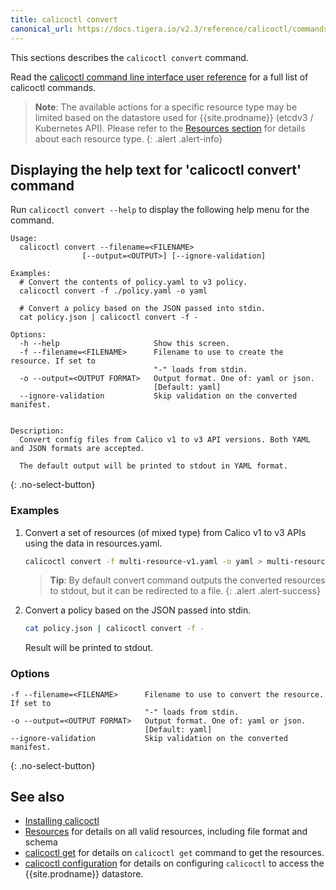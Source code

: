 ```yaml
---
title: calicoctl convert
canonical_url: https://docs.tigera.io/v2.3/reference/calicoctl/commands/convert
---
```


This sections describes the `calicoctl convert` command.

Read the [calicoctl command line interface user reference]({{site.baseurl}}/{{page.version}}/reference/calicoctl/)
for a full list of calicoctl commands.

> **Note**: The available actions for a specific resource type may be
> limited based on the datastore used for {{site.prodname}} (etcdv3 / Kubernetes API).
> Please refer to the
> [Resources section]({{site.baseurl}}/{{page.version}}/reference/calicoctl/resources/)
> for details about each resource type.
{: .alert .alert-info}


## Displaying the help text for 'calicoctl convert' command

Run `calicoctl convert --help` to display the following help menu for the
command.

```
Usage:
  calicoctl convert --filename=<FILENAME>
                [--output=<OUTPUT>] [--ignore-validation]

Examples:
  # Convert the contents of policy.yaml to v3 policy.
  calicoctl convert -f ./policy.yaml -o yaml

  # Convert a policy based on the JSON passed into stdin.
  cat policy.json | calicoctl convert -f -

Options:
  -h --help                     Show this screen.
  -f --filename=<FILENAME>      Filename to use to create the resource. If set to
                                "-" loads from stdin.
  -o --output=<OUTPUT FORMAT>   Output format. One of: yaml or json.
                                [Default: yaml]
  --ignore-validation           Skip validation on the converted manifest.


Description:
  Convert config files from Calico v1 to v3 API versions. Both YAML and JSON formats are accepted.

  The default output will be printed to stdout in YAML format.
```
{: .no-select-button}

### Examples

1. Convert a set of resources (of mixed type) from Calico v1 to v3 APIs using the data in resources.yaml.

   ```bash
   calicoctl convert -f multi-resource-v1.yaml -o yaml > multi-resource-v3.yaml
   ```
   > **Tip**: By default convert command outputs the converted resources to stdout, but it can be redirected to a file.
   {: .alert .alert-success}

1. Convert a policy based on the JSON passed into stdin.

   ```bash
   cat policy.json | calicoctl convert -f -
   ```
   Result will be printed to stdout.

### Options

```
-f --filename=<FILENAME>      Filename to use to convert the resource.  If set to
                              "-" loads from stdin.
-o --output=<OUTPUT FORMAT>   Output format. One of: yaml or json.
                              [Default: yaml]
--ignore-validation           Skip validation on the converted manifest.
```
{: .no-select-button}


## See also

-  [Installing calicoctl]({{site.baseurl}}/{{page.version}}/getting-started/calicoctl/install)
-  [Resources]({{site.baseurl}}/{{page.version}}/reference/calicoctl/resources/) for details on all valid resources, including file format
   and schema
-  [calicoctl get]({{site.baseurl}}/{{page.version}}/reference/calicoctl/commands/get) for details on `calicoctl get` command to get the resources.
-  [calicoctl configuration]({{site.baseurl}}/{{page.version}}/usage/calicoctl/configure/) for details on configuring `calicoctl` to access
   the {{site.prodname}} datastore.
